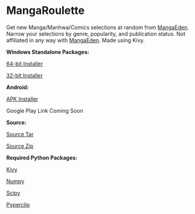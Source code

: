 # MangaRoulette

Get new Manga/Manhwa/Comics selections at random from [MangaEden](mangaeden.com). Narrow your selections by genre, popularity, and publication status. Not affiliated in any way with [MangaEden](mangaeden.com). Made using Kivy.

<b>Windows Standalone Packages:</b>

[64-bit Installer](https://github.com/zornrat/MangaRoulette/releases/download/v1.0.1/Install_MangaRoulette_x86_64.exe)

[32-bit Installer](https://github.com/zornrat/MangaRoulette/releases/download/v1.0.1/Install_MangaRoulette_x86.exe)

<b>Android:</b>

[APK Installer](https://github.com/zornrat/MangaRoulette/releases/download/v1.0.2/MangaRoulette-1.0.2.apk)

Google Play Link Coming Soon

<b>Source:</b>

[Source Tar](https://github.com/zornrat/MangaRoulette/archive/v1.0.1.tar.gz)

[Source Zip](https://github.com/zornrat/MangaRoulette/archive/v1.0.1.zip)


<b>Required Python Packages:</b>

[Kivy](https://kivy.org/docs/installation/installation.html)

[Numpy](https://docs.scipy.org/doc/numpy/user/install.html)

[Scipy](https://www.scipy.org/install.html)

[Pyperclip](https://github.com/asweigart/pyperclip)
